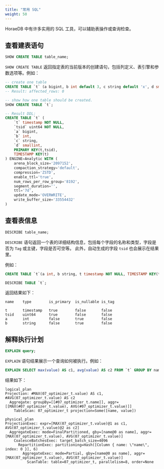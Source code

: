 ```yaml
---
title: "常用 SQL"
weight: 50
---
```


HoraeDB 中有许多实用的 SQL 工具，可以辅助表操作或查询检查。

## 查看建表语句

```sql
SHOW CREATE TABLE table_name;
```

`SHOW CREATE TABLE` 返回指定表的当前版本的创建语句，包括列定义、表引擎和参数选项等。例如：

```sql
-- create one table
CREATE TABLE `t` (a bigint, b int default 3, c string default 'x', d smallint null, t timestamp NOT NULL, TIMESTAMP KEY(t)) ENGINE = Analytic;
-- Result: affected_rows: 0

-- show how one table should be created.
SHOW CREATE TABLE `t`;

-- Result DDL:
CREATE TABLE `t` (
    `t` timestamp NOT NULL,
    `tsid` uint64 NOT NULL,
    `a` bigint,
    `b` int,
    `c` string,
    `d` smallint,
    PRIMARY KEY(t,tsid),
    TIMESTAMP KEY(t)
) ENGINE=Analytic WITH (
    arena_block_size='2097152',
    compaction_strategy='default',
    compression='ZSTD',
    enable_ttl='true',
    num_rows_per_row_group='8192',
    segment_duration='',
    ttl='7d',
    update_mode='OVERWRITE',
    write_buffer_size='33554432'
)
```

## 查看表信息

```sql
DESCRIBE table_name;
```

`DESCRIBE` 语句返回一个表的详细结构信息，包括每个字段的名称和类型，字段是否为 `Tag` 或主键，字段是否可空等。
此外，自动生成的字段 `tsid` 也会展示在结果里。

例如：

```sql
CREATE TABLE `t`(a int, b string, t timestamp NOT NULL, TIMESTAMP KEY(t)) ENGINE = Analytic;

DESCRIBE TABLE `t`;
```

返回结果如下：

```
name    type        is_primary  is_nullable is_tag

t       timestamp   true        false       false
tsid    uint64      true        false       false
a       int         false       true        false
b       string      false       true        false
```

## 解释执行计划

```sql
EXPLAIN query;
```

`EXPLAIN` 语句结果展示一个查询如何被执行。例如：

```sql
EXPLAIN SELECT max(value) AS c1, avg(value) AS c2 FROM `t` GROUP BY name;
```

结果如下：

```
logical_plan
Projection: #MAX(07_optimizer_t.value) AS c1, #AVG(07_optimizer_t.value) AS c2
  Aggregate: groupBy=[[#07_optimizer_t.name]], aggr=[[MAX(#07_optimizer_t.value), AVG(#07_optimizer_t.value)]]
    TableScan: 07_optimizer_t projection=Some([name, value])

physical_plan
ProjectionExec: expr=[MAX(07_optimizer_t.value)@1 as c1, AVG(07_optimizer_t.value)@2 as c2]
  AggregateExec: mode=FinalPartitioned, gby=[name@0 as name], aggr=[MAX(07_optimizer_t.value), AVG(07_optimizer_t.value)]
    CoalesceBatchesExec: target_batch_size=4096
      RepartitionExec: partitioning=Hash([Column { name: \"name\", index: 0 }], 6)
        AggregateExec: mode=Partial, gby=[name@0 as name], aggr=[MAX(07_optimizer_t.value), AVG(07_optimizer_t.value)]
          ScanTable: table=07_optimizer_t, parallelism=8, order=None
```
